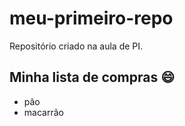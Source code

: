 # meu-primeiro-repo
Repositório criado na aula de PI.

## Minha lista de compras :smile:

- pão
- macarrão
